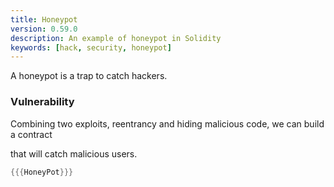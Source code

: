 ```yaml
---
title: Honeypot
version: 0.59.0
description: An example of honeypot in Solidity
keywords: [hack, security, honeypot]
---
```


A honeypot is a trap to catch hackers.

### Vulnerability

Combining two exploits, reentrancy and hiding malicious code, we can build a contract

that will catch malicious users.

```rust
{{{HoneyPot}}}
```
